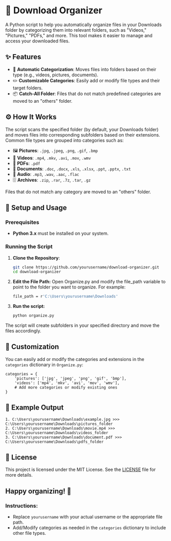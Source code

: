 # 📂 Download Organizer

A Python script to help you automatically organize files in your Downloads folder by categorizing them into relevant folders, such as "Videos," "Pictures," "PDFs," and more. This tool makes it easier to manage and access your downloaded files.

## ✨ Features

- 🔄 **Automatic Categorization**: Moves files into folders based on their type (e.g., videos, pictures, documents).
- ✏️ **Customizable Categories**: Easily add or modify file types and their target folders.
- 📦 **Catch-All Folder**: Files that do not match predefined categories are moved to an "others" folder.

## ⚙️ How It Works

The script scans the specified folder (by default, your Downloads folder) and moves files into corresponding subfolders based on their extensions. Common file types are grouped into categories such as:

- 🖼️ **Pictures**: `.jpg`, `.jpeg`, `.png`, `.gif`, `.bmp`
- 🎥 **Videos**: `.mp4`, `.mkv`, `.avi`, `.mov`, `.wmv`
- 📄 **PDFs**: `.pdf`
- 📝 **Documents**: `.doc`, `.docx`, `.xls`, `.xlsx`, `.ppt`, `.pptx`, `.txt`
- 🎵 **Audio**: `.mp3`, `.wav`, `.aac`, `.flac`
- 🗄️ **Archives**: `.zip`, `.rar`, `.7z`, `.tar`, `.gz`

Files that do not match any category are moved to an "others" folder.

## 🚀 Setup and Usage

### Prerequisites

- **Python 3.x** must be installed on your system.

### Running the Script

1. **Clone the Repository**:

   ```sh
   git clone https://github.com/yourusername/download-organizer.git
   cd download-organizer

2. **Edit the File Path:**
   Open Organize.py and modify the file_path variable to point to the folder you want to organize. For example:
   ```sh
   file_path = r'C:\Users\yourusername\Downloads'

3. **Run the script:**
   ```sh
   python organize.py

The script will create subfolders in your specified directory and move the files accordingly.

## 🔧 Customization
You can easily add or modify the categories and extensions in the `categories` dictionary in `Organize.py`:
```
categories = {
    'pictures': ['jpg', 'jpeg', 'png', 'gif', 'bmp'],
    'videos': ['mp4', 'mkv', 'avi', 'mov', 'wmv'],
    # Add more categories or modify existing ones
}
```

## 📂 Example Output
```
1. C:\Users\yourusername\Downloads\example.jpg >>> C:\Users\yourusername\Downloads\pictures_folder
2. C:\Users\yourusername\Downloads\movie.mp4 >>> C:\Users\yourusername\Downloads\videos_folder
3. C:\Users\yourusername\Downloads\document.pdf >>> C:\Users\yourusername\Downloads\pdfs_folder
```

## 📜 License
This project is licensed under the MIT License. See the [LICENSE](https://github.com/PerseusKyogre09/files-organize/blob/main/LICENSE) file for more details.

## Happy organizing! 🎉

### Instructions:
- Replace `yourusername` with your actual username or the appropriate file path.
- Add/Modify categories as needed in the `categories` dictionary to include other file types.

